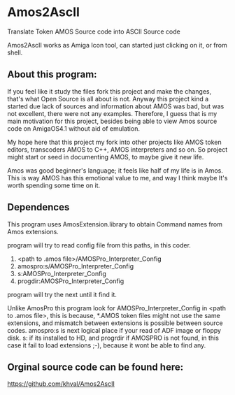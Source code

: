# Amos2AscII
Translate Token AMOS Source code into ASCII Source code

Amos2AscII works as Amiga Icon tool, can started just clicking on it, or from shell.

About this program:
-------------------
If you feel like it study the files fork this project and make the changes, that's what Open Source is all about is not.
Anyway this project kind a started due lack of sources and information about AMOS was bad, but was not excellent, there were not any examples. Therefore, 
I guess that is my main motivation for this project, besides being able to view Amos source code on AmigaOS4.1 without aid of emulation.

My hope here that this project my fork into other projects like AMOS token editors, transcoders AMOS to C++, 
AMOS interpreters and so on. So project might start or seed in documenting AMOS, to maybe give it new life.

Amos was good beginner's language; it feels like half of my life is in Amos. This is way AMOS has this emotional value to me, and way I think maybe It's worth spending some time on it.

Dependences
-----------
This program uses AmosExtension.library to obtain Command names from Amos extensions.

program will try to read config file from this paths, in this coder.

1. <path to .amos file>/AMOSPro_Interpreter_Config
2. amospro:s/AMOSPro_Interpreter_Config
3. s:AMOSPro_Interpreter_Config
4. progdir:AMOSPro_Interpreter_Config

program will try the next until it find it.

Unlike AmosPro this program look for AMOSPro_Interpreter_Config in <path to .amos file>,
this is because, *.AMOS token files might not use the same extensions, and mismatch between 
extensions is possible between source codes. amospro:s is next logical place if your read of ADF image or floppy disk.
s: if its installed to HD, and progrdir if AMOSPRO is not found, in this case it fail to load extensions ;-), 
because it wont be able to find any.

Orginal source code can be found here:
--------------------------------------
https://github.com/khval/Amos2AscII
